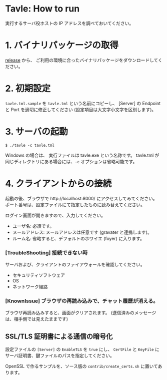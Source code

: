 Tavle: How to run
=======================================

実行するサーバ役ホストの IP アドレスを調べておいてください。

# 1. バイナリパッケージの取得

[release](https://github.com/ryumei/tavle/releases) から、
ご利用の環境に合ったバイナリパッケージをダウンロードしてください。

# 2. 初期設定

``tavle.tml.sample`` を ``tavle.tml`` という名前にコピーし、
[Server] の Endpoint と Port を適切に修正してください (設定項目は大文字小文字を区別します)。

# 3. サーバの起動

    $ ./tavle -c tavle.tml

Windows の場合は、 実行ファイルは tavle.exe という名称です。
tavle.tml が同じディレクトリにある場合には、``-c`` オプションは省略可能です。

# 4. クライアントからの接続

起動の後、ブラウザで http://localhost:8000/ にアクセスしてみてください。
ポート番号は、設定ファイルにて指定したものに読み替えてください。

ログイン画面が開きますので、入力してください。

* ユーザ名: 必須です。
* メールアドレス: メールアドレスは任意です (gravater と連携します)。
* ルーム名: 省略すると、デフォルトのホワイエ (foyer) に入ります。


### [TroubleShooting] 接続できない時

サーバおよび、クライアントのファイアウォールを確認してください。

  * セキュリティソフトウェア
  * OS
  * ネットワーク経路

### [KnownIssue] ブラウザの再読み込みで、チャット履歴が消える。

ブラウザ再読み込みすると、画面がクリアされます。
(送信済みのメッセージは、相手側では見えたままです)


## SSL/TLS 証明書による通信の暗号化

設定ファイルの ``[Server]`` の ``EnableTLS`` を ``true`` にし、
``CertFile`` と ``KeyFile`` にサーバ証明書、鍵ファイルのパスを指定してください。

OpenSSL で作るサンプルを、ソース版の ``contrib/create_certs.sh`` に置いてあります。

